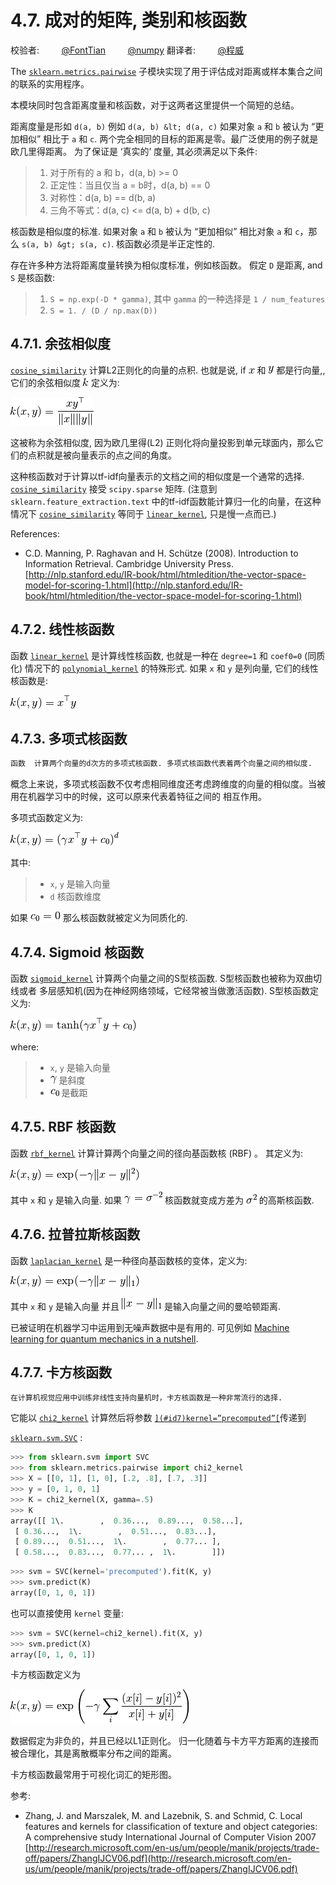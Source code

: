 # 4.7\. 成对的矩阵, 类别和核函数

校验者:
        [@FontTian](https://github.com/FontTian)
        [@numpy](https://github.com/apachecn/scikit-learn-doc-zh)
翻译者:
        [@程威](https://github.com/apachecn/scikit-learn-doc-zh)

The [`sklearn.metrics.pairwise`](classes.html#module-sklearn.metrics.pairwise "sklearn.metrics.pairwise") 子模块实现了用于评估成对距离或样本集合之间的联系的实用程序。

本模块同时包含距离度量和核函数，对于这两者这里提供一个简短的总结。

距离度量是形如 `d(a, b)` 例如 `d(a, b) &lt; d(a, c)` 如果对象 `a` 和 `b` 被认为 “更加相似” 相比于 `a` 和 `c`. 两个完全相同的目标的距离是零。最广泛使用的例子就是欧几里得距离。 为了保证是 ‘真实的’ 度量, 其必须满足以下条件:

> 1.  对于所有的 a 和 b，d(a, b) &gt;= 0
> 2.  正定性：当且仅当 a = b时，d(a, b) == 0
> 3.  对称性：d(a, b) == d(b, a)
> 4.  三角不等式：d(a, c) &lt;= d(a, b) + d(b, c)

核函数是相似度的标准. 如果对象 `a` 和 `b` 被认为 “更加相似” 相比对象 `a` 和 `c`，那么 `s(a, b) &gt; s(a, c)`. 核函数必须是半正定性的.

存在许多种方法将距离度量转换为相似度标准，例如核函数。 假定 `D` 是距离, and `S` 是核函数:

> 1.  `S = np.exp(-D * gamma)`, 其中 `gamma` 的一种选择是 `1 / num_features`
> 2.  `S = 1. / (D / np.max(D))`

## 4.7.1\. 余弦相似度

[`cosine_similarity`](https://scikit-learn.org/stable/modules/generated/sklearn.metrics.pairwise.cosine_similarity.html#sklearn.metrics.pairwise.cosine_similarity "sklearn.metrics.pairwise.cosine_similarity") 计算L2正则化的向量的点积. 也就是说, if ![x](img/5c82dbae35dc43d2f556f9f284d9d184.jpg) 和 ![y](img/0775c03fc710a24df297dedcec515aaf.jpg) 都是行向量,, 它们的余弦相似度 ![k](img/f93871977da52a6d11045d57c3e18728.jpg) 定义为:

![k(x, y) = \frac{x y^\top}{\|x\| \|y\|}](img/e5b3516a2cd7fbf2916643478e0bed70.jpg)

这被称为余弦相似度, 因为欧几里得(L2) 正则化将向量投影到单元球面内，那么它们的点积就是被向量表示的点之间的角度。

这种核函数对于计算以tf-idf向量表示的文档之间的相似度是一个通常的选择. [`cosine_similarity`](https://scikit-learn.org/stable/modules/generated/sklearn.metrics.pairwise.cosine_similarity.html#sklearn.metrics.pairwise.cosine_similarity "sklearn.metrics.pairwise.cosine_similarity") 接受 `scipy.sparse` 矩阵. (注意到 `sklearn.feature_extraction.text` 中的tf-idf函数能计算归一化的向量，在这种情况下 [`cosine_similarity`](https://scikit-learn.org/stable/modules/generated/sklearn.metrics.pairwise.cosine_similarity.html#sklearn.metrics.pairwise.cosine_similarity "sklearn.metrics.pairwise.cosine_similarity") 等同于 [`linear_kernel`](https://scikit-learn.org/stable/modules/generated/sklearn.metrics.pairwise.linear_kernel.html#sklearn.metrics.pairwise.linear_kernel "sklearn.metrics.pairwise.linear_kernel"), 只是慢一点而已.)

References:

*   C.D. Manning, P. Raghavan and H. Schütze (2008). Introduction to Information Retrieval. Cambridge University Press. [http://nlp.stanford.edu/IR-book/html/htmledition/the-vector-space-model-for-scoring-1.html](http://nlp.stanford.edu/IR-book/html/htmledition/the-vector-space-model-for-scoring-1.html)

## 4.7.2\. 线性核函数

函数 [`linear_kernel`](https://scikit-learn.org/stable/modules/generated/sklearn.metrics.pairwise.linear_kernel.html#sklearn.metrics.pairwise.linear_kernel "sklearn.metrics.pairwise.linear_kernel") 是计算线性核函数, 也就是一种在 `degree=1` 和 `coef0=0` (同质化) 情况下的 [`polynomial_kernel`](https://scikit-learn.org/stable/modules/generated/sklearn.metrics.pairwise.polynomial_kernel.html#sklearn.metrics.pairwise.polynomial_kernel "sklearn.metrics.pairwise.polynomial_kernel") 的特殊形式. 如果 `x` 和 `y` 是列向量, 它们的线性核函数是:

![k(x, y) = x^\top y](img/adc60d285d73d89dac7cb76f51617e64.jpg)

## 4.7.3\. 多项式核函数

```py
函数  计算两个向量的d次方的多项式核函数. 多项式核函数代表着两个向量之间的相似度.
```

概念上来说，多项式核函数不仅考虑相同维度还考虑跨维度的向量的相似度。当被用在机器学习中的时候，这可以原来代表着特征之间的 相互作用。

多项式函数定义为:

![k(x, y) = (\gamma x^\top y +c_0)^d](img/5b87e1a1b34a0ac402ef602b152ee2f9.jpg)

其中:

> *   `x`, `y` 是输入向量
> *   `d` 核函数维度

如果 ![c_0 = 0](img/c95237387255f824359f6c772cbb1df0.jpg) 那么核函数就被定义为同质化的.

## 4.7.4\. Sigmoid 核函数

函数 [`sigmoid_kernel`](https://scikit-learn.org/stable/modules/generated/sklearn.metrics.pairwise.sigmoid_kernel.html#sklearn.metrics.pairwise.sigmoid_kernel "sklearn.metrics.pairwise.sigmoid_kernel") 计算两个向量之间的S型核函数. S型核函数也被称为双曲切线或者 多层感知机(因为在神经网络领域，它经常被当做激活函数). S型核函数定义为:

![k(x, y) = \tanh( \gamma x^\top y + c_0)](img/11265c80ea298a58e0a1010736d28b38.jpg)

where:

> *   `x`, `y` 是输入向量
> *   ![\gamma](img/6552bde3d3999c1a9728016416932af7.jpg) 是斜度
> *   ![c_0](img/64ccaf1b6c08784a30158f809c081987.jpg) 是截距

## 4.7.5\. RBF 核函数

函数 [`rbf_kernel`](https://scikit-learn.org/stable/modules/generated/sklearn.metrics.pairwise.rbf_kernel.html#sklearn.metrics.pairwise.rbf_kernel "sklearn.metrics.pairwise.rbf_kernel") 计算计算两个向量之间的径向基函数核 (RBF) 。 其定义为:

![k(x, y) = \exp( -\gamma \| x-y \|^2)](img/a35122280170c396ab3c9d8fa3b62446.jpg)

其中 `x` 和 `y` 是输入向量. 如果 ![\gamma = \sigma^{-2}](img/11336a74b43f75a360b60ce81f9cbdc0.jpg) 核函数就变成方差为 ![\sigma^2](img/d69db8c22e9315a6fb454b276d5ce534.jpg) 的高斯核函数.

## 4.7.6\. 拉普拉斯核函数

函数 [`laplacian_kernel`](https://scikit-learn.org/stable/modules/generated/sklearn.metrics.pairwise.laplacian_kernel.html#sklearn.metrics.pairwise.laplacian_kernel "sklearn.metrics.pairwise.laplacian_kernel") 是一种径向基函数核的变体，定义为:

![k(x, y) = \exp( -\gamma \| x-y \|_1)](img/99dfcad081b3f6e1f4648a9f7d24f103.jpg)

其中 `x` 和 `y` 是输入向量 并且 ![\|x-y\|_1](img/b3ea6ae2442e72f261f037571e580979.jpg) 是输入向量之间的曼哈顿距离.

已被证明在机器学习中运用到无噪声数据中是有用的. 可见例如 [Machine learning for quantum mechanics in a nutshell](http://onlinelibrary.wiley.com/doi/10.1002/qua.24954/abstract/).

## 4.7.7\. 卡方核函数

```py
在计算机视觉应用中训练非线性支持向量机时，卡方核函数是一种非常流行的选择.
```

它能以 [`chi2_kernel`](https://scikit-learn.org/stable/modules/generated/sklearn.metrics.pairwise.chi2_kernel.html#sklearn.metrics.pairwise.chi2_kernel "sklearn.metrics.pairwise.chi2_kernel") 计算然后将参数 [``](#id7)kernel=”precomputed”[``](#id9)传递到

[`sklearn.svm.SVC`](https://scikit-learn.org/stable/modules/generated/sklearn.svm.SVC.html#sklearn.svm.SVC "sklearn.svm.SVC") :

```py
>>> from sklearn.svm import SVC
>>> from sklearn.metrics.pairwise import chi2_kernel
>>> X = [[0, 1], [1, 0], [.2, .8], [.7, .3]]
>>> y = [0, 1, 0, 1]
>>> K = chi2_kernel(X, gamma=.5)
>>> K                        
array([[ 1\.        ,  0.36...,  0.89...,  0.58...],
 [ 0.36...,  1\.        ,  0.51...,  0.83...],
 [ 0.89...,  0.51...,  1\.        ,  0.77... ],
 [ 0.58...,  0.83...,  0.77... ,  1\.        ]])

```

```py
>>> svm = SVC(kernel='precomputed').fit(K, y)
>>> svm.predict(K)
array([0, 1, 0, 1])

```

也可以直接使用 `kernel` 变量:

```py
>>> svm = SVC(kernel=chi2_kernel).fit(X, y)
>>> svm.predict(X)
array([0, 1, 0, 1])

```

卡方核函数定义为

![k(x, y) = \exp \left (-\gamma \sum_i \frac{(x[i] - y[i]) ^ 2}{x[i] + y[i]} \right )](img/33b1cdc0654561cadac36a1232552b99.jpg)

数据假定为非负的，并且已经以L1正则化。 归一化随着与卡方平方距离的连接而被合理化，其是离散概率分布之间的距离。

卡方核函数最常用于可视化词汇的矩形图。

参考:

*   Zhang, J. and Marszalek, M. and Lazebnik, S. and Schmid, C. Local features and kernels for classification of texture and object categories: A comprehensive study International Journal of Computer Vision 2007 [http://research.microsoft.com/en-us/um/people/manik/projects/trade-off/papers/ZhangIJCV06.pdf](http://research.microsoft.com/en-us/um/people/manik/projects/trade-off/papers/ZhangIJCV06.pdf)